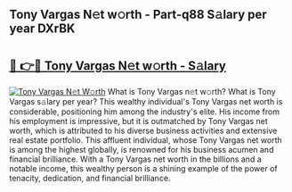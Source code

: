 ## Tony Vargas N𝚎t w𝚘rth - Part-q88 S𝚊lary per year DXrBK

# <h2><a href="http://gc0k8gg.nevu.top/?p=Tony+Vargas">🔗 👉🔴 Tony Vargas N𝚎t w𝚘rth - S𝚊lary</a></h2>

[![Tony Vargas N𝚎t W𝚘rth](https://i.imgur.com/Oavwk0R.jpeg)](http://gc0k8gg.nevu.top/?p=Tony+Vargas)
What is Tony Vargas n𝚎t w𝚘rth? What is Tony Vargas s𝚊lary per year?
This wealthy individual's Tony Vargas net worth is considerable, positioning him among the industry's elite. His income from his employment is impressive, but it is outmatched by Tony Vargas net worth, which is attributed to his diverse business activities and extensive real estate portfolio. This affluent individual, whose Tony Vargas net worth is among the highest globally, is renowned for his business acumen and financial brilliance. With a Tony Vargas net worth in the billions and a notable income, this wealthy person is a shining example of the power of tenacity, dedication, and financial brilliance.
